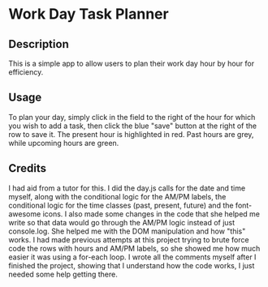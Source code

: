 # Work Day Task Planner


## Description

This is a simple app to allow users to plan their work day hour by hour for efficiency.  

## Usage

To plan your day, simply click in the field to the right of the hour for which you wish to add a task, then click the blue "save" button at the right of the row to save it.  The present hour is highlighted in red.  Past hours are grey, while upcoming hours are green.

## Credits

I had aid from a tutor for this. I did the day.js calls for the date and time myself, along with the conditional logic for the AM/PM labels, the conditional logic for the time classes (past, present, future) and the font-awesome icons. I also made some changes in the code that she helped me write so that data would go through the AM/PM logic instead of just console.log. She helped me with the DOM manipulation and how "this" works.  I had made previous attempts at this project trying to brute force code the rows with hours and AM/PM labels, so she showed me how much easier it was using a for-each loop.  I wrote all the comments myself after I finished the project, showing that I understand how the code works, I just needed some help getting there.